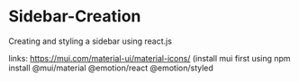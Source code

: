 # Sidebar-Creation
Creating and styling a sidebar using react.js

links: https://mui.com/material-ui/material-icons/ (install mui first using npm install @mui/material @emotion/react @emotion/styled
